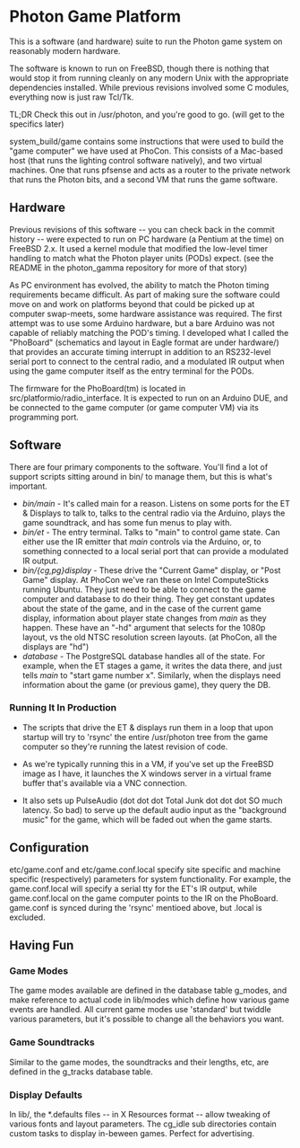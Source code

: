 # Photon Game Platform

This is a software (and hardware) suite to run the Photon game system on reasonably modern hardware.

The software is known to run on FreeBSD, though there is nothing that would stop it from running cleanly on any modern Unix with the appropriate dependencies installed. While previous revisions involved some C modules, everything now is just raw Tcl/Tk.

TL;DR Check this out in /usr/photon, and you're good to go. (will get to the specifics later)

system_build/game contains some instructions that were used to build the "game computer" we have used at PhoCon. This consists of a Mac-based host (that runs the lighting control software natively), and two virtual machines. One that runs pfsense and acts as a router to the private network that runs the Photon bits, and a second VM that runs the game software.

## Hardware

Previous revisions of this software -- you can check back in the commit history -- were expected to run on PC hardware (a Pentium at the time) on FreeBSD 2.x. It used a kernel module that modified the low-level timer handling to match what the Photon player units (PODs) expect. (see the README in the photon_gamma repository for more of that story)

As PC environment has evolved, the ability to match the Photon timing requirements became difficult. As part of making sure the software could move on and work on platforms beyond that could be picked up at computer swap-meets, some hardware assistance was required. The first attempt was to use some Arduino hardware, but a bare Arduino was not capable of reliably matching the POD's timing. I developed what I called the "PhoBoard" (schematics and layout in Eagle format are under hardware/) that provides an accurate timing interrupt in addition to an RS232-level serial port to connect to the central radio, and a modulated IR output when using the game computer itself as the entry terminal for the PODs.

The firmware for the PhoBoard(tm) is located in src/platformio/radio_interface. It is expected to run on an Arduino DUE, and be connected to the game computer (or game computer VM) via its programming port.

## Software

There are four primary components to the software. You'll find a lot of support scripts sitting around in bin/ to manage them, but this is what's important.

*  *bin/main* - It's called main for a reason. Listens on some ports for the ET & Displays to talk to, talks to the central radio via the Arduino, plays the game soundtrack, and has some fun menus to play with.
*  *bin/et* - The entry terminal. Talks to "main" to control game state. Can either use the IR emitter that *main* controls via the Arduino, or, to something connected to a local serial port that can provide a modulated IR output.
*  *bin/{cg,pg}display* - These drive the "Current Game" display, or "Post Game" display. At PhoCon we've ran these on Intel ComputeSticks running Ubuntu. They just need to be able to connect to the game computer and database to do their thing. They get constant updates about the state of the game, and in the case of the current game display, information about player state changes from *main* as they happen.  These have an "-hd" argument that selects for the 1080p layout, vs the old NTSC resolution screen layouts. (at PhoCon, all the displays are "hd")
*  *database* - The PostgreSQL database handles all of the state. For example, when the ET stages a game, it writes the data there, and just tells *main* to "start game number x". Similarly, when the displays need information about the game (or previous game), they query the DB.

### Running It In Production

*  The scripts that drive the ET & displays run them in a loop that upon startup will try to 'rsync' the entire /usr/photon tree from the game computer so they're running the latest revision of code.

*  As we're typically running this in a VM, if you've set up the FreeBSD image as I have, it launches the X windows server in a virtual frame buffer that's available via a VNC connection.

*  It also sets up PulseAudio (dot dot dot Total Junk dot dot dot SO much latency. So bad) to serve up the default audio input as the "background music" for the game, which will be faded out when the game starts.

## Configuration

etc/game.conf and etc/game.conf.local specify site specific and machine specific (respectively) parameters for system functionality. For example, the game.conf.local will specify a serial tty for the ET's IR output, while game.conf.local on the game computer points to the IR on the PhoBoard. game.conf is synced during the 'rsync' mentioed above, but .local is excluded.

## Having Fun

### Game Modes

The game modes available are defined in the database table g_modes, and make reference to actual code in lib/modes which define how various game events are handled. All current game modes use 'standard' but twiddle various parameters, but it's possible to change all the behaviors you want.

### Game Soundtracks

Similar to the game modes, the soundtracks and their lengths, etc, are defined in the g_tracks database table.

### Display Defaults

In lib/, the \*.defaults files -- in X Resources format -- allow tweaking of various fonts and layout parameters. The cg_idle sub directories contain custom tasks to display in-beween games. Perfect for advertising.

